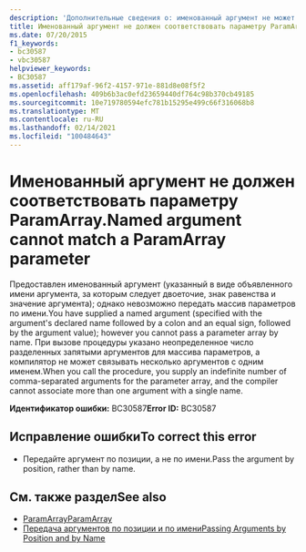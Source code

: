 ```yaml
---
description: 'Дополнительные сведения о: именованный аргумент не может соответствовать параметру ParamArray'
title: Именованный аргумент не должен соответствовать параметру ParamArray.
ms.date: 07/20/2015
f1_keywords:
- bc30587
- vbc30587
helpviewer_keywords:
- BC30587
ms.assetid: aff179af-96f2-4157-971e-881d8e08f5f2
ms.openlocfilehash: 409b6b3ac0efd23659440df764c98b370cb49185
ms.sourcegitcommit: 10e719780594efc781b15295e499c66f316068b8
ms.translationtype: MT
ms.contentlocale: ru-RU
ms.lasthandoff: 02/14/2021
ms.locfileid: "100484643"
---
```

# <a name="named-argument-cannot-match-a-paramarray-parameter"></a><span data-ttu-id="85b44-103">Именованный аргумент не должен соответствовать параметру ParamArray.</span><span class="sxs-lookup"><span data-stu-id="85b44-103">Named argument cannot match a ParamArray parameter</span></span>

<span data-ttu-id="85b44-104">Предоставлен именованный аргумент (указанный в виде объявленного имени аргумента, за которым следует двоеточие, знак равенства и значение аргумента); однако невозможно передать массив параметров по имени.</span><span class="sxs-lookup"><span data-stu-id="85b44-104">You have supplied a named argument (specified with the argument's declared name followed by a colon and an equal sign, followed by the argument value); however you cannot pass a parameter array by name.</span></span> <span data-ttu-id="85b44-105">При вызове процедуры указано неопределенное число разделенных запятыми аргументов для массива параметров, а компилятор не может связывать несколько аргументов с одним именем.</span><span class="sxs-lookup"><span data-stu-id="85b44-105">When you call the procedure, you supply an indefinite number of comma-separated arguments for the parameter array, and the compiler cannot associate more than one argument with a single name.</span></span>  
  
 <span data-ttu-id="85b44-106">**Идентификатор ошибки:** BC30587</span><span class="sxs-lookup"><span data-stu-id="85b44-106">**Error ID:** BC30587</span></span>  
  
## <a name="to-correct-this-error"></a><span data-ttu-id="85b44-107">Исправление ошибки</span><span class="sxs-lookup"><span data-stu-id="85b44-107">To correct this error</span></span>  
  
- <span data-ttu-id="85b44-108">Передайте аргумент по позиции, а не по имени.</span><span class="sxs-lookup"><span data-stu-id="85b44-108">Pass the argument by position, rather than by name.</span></span>  
  
## <a name="see-also"></a><span data-ttu-id="85b44-109">См. также раздел</span><span class="sxs-lookup"><span data-stu-id="85b44-109">See also</span></span>

- [<span data-ttu-id="85b44-110">ParamArray</span><span class="sxs-lookup"><span data-stu-id="85b44-110">ParamArray</span></span>](../language-reference/modifiers/paramarray.md)
- [<span data-ttu-id="85b44-111">Передача аргументов по позиции и по имени</span><span class="sxs-lookup"><span data-stu-id="85b44-111">Passing Arguments by Position and by Name</span></span>](../programming-guide/language-features/procedures/passing-arguments-by-position-and-by-name.md)
